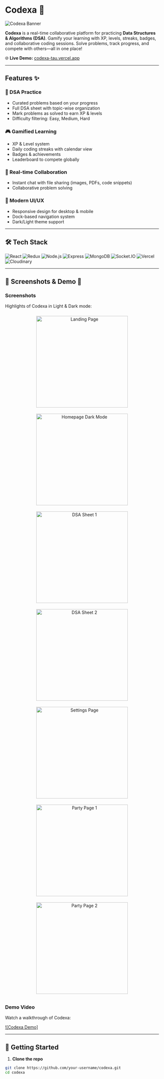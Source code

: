 # Codexa 🚀

![Codexa Banner](https://img.shields.io/badge/Codexa-DSA%20Practice-blue?style=for-the-badge&logo=github)

**Codexa** is a real-time collaborative platform for practicing **Data Structures & Algorithms (DSA)**. Gamify your learning with XP, levels, streaks, badges, and collaborative coding sessions. Solve problems, track progress, and compete with others—all in one place!

🌐 **Live Demo:** [codexa-tau.vercel.app](https://codexa-tau.vercel.app)

---

## Features ✨

### 🧠 DSA Practice
- Curated problems based on your progress
- Full DSA sheet with topic-wise organization
- Mark problems as solved to earn XP & levels
- Difficulty filtering: Easy, Medium, Hard

### 🎮 Gamified Learning
- XP & Level system  
- Daily coding streaks with calendar view  
- Badges & achievements  
- Leaderboard to compete globally

### 🤝 Real-time Collaboration
- Instant chat with file sharing (images, PDFs, code snippets)  
- Collaborative problem solving  

### 🎨 Modern UI/UX
- Responsive design for desktop & mobile  
- Dock-based navigation system  
- Dark/Light theme support  

---

## 🛠 Tech Stack

![React](https://img.shields.io/badge/React-61DAFB?style=for-the-badge&logo=react&logoColor=black)
![Redux](https://img.shields.io/badge/Redux-764ABC?style=for-the-badge&logo=redux&logoColor=white)
![Node.js](https://img.shields.io/badge/Node.js-339933?style=for-the-badge&logo=node.js&logoColor=white)
![Express](https://img.shields.io/badge/Express-000000?style=for-the-badge&logo=express&logoColor=white)
![MongoDB](https://img.shields.io/badge/MongoDB-47A248?style=for-the-badge&logo=mongodb&logoColor=white)
![Socket.IO](https://img.shields.io/badge/Socket.IO-010101?style=for-the-badge&logo=socket.io&logoColor=white)
![Vercel](https://img.shields.io/badge/Vercel-000000?style=for-the-badge&logo=vercel&logoColor=white)
![Cloudinary](https://img.shields.io/badge/Cloudinary-002C61?style=for-the-badge&logo=cloudinary&logoColor=white)

---

## 📸 Screenshots & Demo 🎥

### Screenshots
Highlights of Codexa in Light & Dark mode:

<div align="center">
  <img src="https://res.cloudinary.com/dqz5xgr5v/image/upload/v1755238427/Screenshot_2025-08-15_at_10.55.52_drpxrh.png" alt="Landing Page" width="300" style="margin:10px"/>
  <img src="https://res.cloudinary.com/dqz5xgr5v/image/upload/v1755238428/Screenshot_2025-08-15_at_10.58.13_ewbygd.png" alt="Homepage Dark Mode" width="300" style="margin:10px"/>
  <img src="https://res.cloudinary.com/dqz5xgr5v/image/upload/v1755238428/Screenshot_2025-08-15_at_10.58.23_q8ebr2.png" alt="DSA Sheet 1" width="300" style="margin:10px"/>
  <img src="https://res.cloudinary.com/dqz5xgr5v/image/upload/v1755238429/Screenshot_2025-08-15_at_10.58.30_tlvpro.png" alt="DSA Sheet 2" width="300" style="margin:10px"/>
  <img src="https://res.cloudinary.com/dqz5xgr5v/image/upload/v1755238430/Screenshot_2025-08-15_at_10.58.51_zn5eo6.png" alt="Settings Page" width="300" style="margin:10px"/>
  <img src="https://res.cloudinary.com/dqz5xgr5v/image/upload/v1755238429/Screenshot_2025-08-15_at_10.58.42_zjxic2.png" alt="Party Page 1" width="300" style="margin:10px"/>
  <img src="https://res.cloudinary.com/dqz5xgr5v/image/upload/v1755238431/Screenshot_2025-08-15_at_11.04.15_be8ruv.png" alt="Party Page 2" width="300" style="margin:10px"/>
</div>

### Demo Video
Watch a walkthrough of Codexa:

[![Codexa Demo]](https://www.youtube.com/embed/aoWtPYEPPtg)

---

## 🚀 Getting Started

1. **Clone the repo**
```bash
git clone https://github.com/your-username/codexa.git
cd codexa

